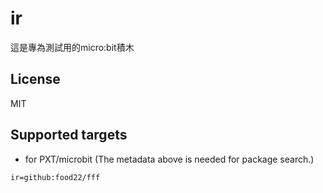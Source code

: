 # ir

這是專為測試用的micro:bit積木

## License

MIT

## Supported targets

* for PXT/microbit
(The metadata above is needed for package search.)

```package
ir=github:food22/fff
